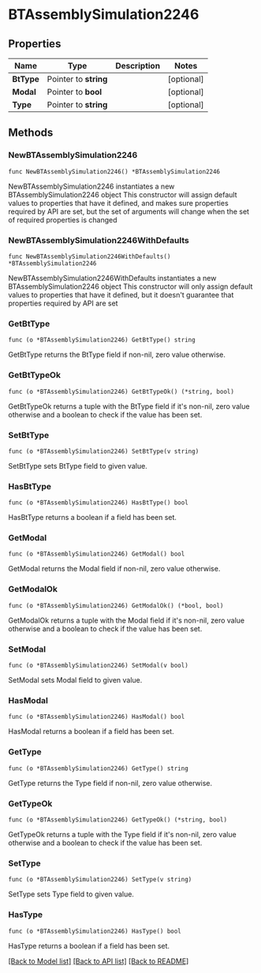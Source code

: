 # BTAssemblySimulation2246

## Properties

Name | Type | Description | Notes
------------ | ------------- | ------------- | -------------
**BtType** | Pointer to **string** |  | [optional] 
**Modal** | Pointer to **bool** |  | [optional] 
**Type** | Pointer to **string** |  | [optional] 

## Methods

### NewBTAssemblySimulation2246

`func NewBTAssemblySimulation2246() *BTAssemblySimulation2246`

NewBTAssemblySimulation2246 instantiates a new BTAssemblySimulation2246 object
This constructor will assign default values to properties that have it defined,
and makes sure properties required by API are set, but the set of arguments
will change when the set of required properties is changed

### NewBTAssemblySimulation2246WithDefaults

`func NewBTAssemblySimulation2246WithDefaults() *BTAssemblySimulation2246`

NewBTAssemblySimulation2246WithDefaults instantiates a new BTAssemblySimulation2246 object
This constructor will only assign default values to properties that have it defined,
but it doesn't guarantee that properties required by API are set

### GetBtType

`func (o *BTAssemblySimulation2246) GetBtType() string`

GetBtType returns the BtType field if non-nil, zero value otherwise.

### GetBtTypeOk

`func (o *BTAssemblySimulation2246) GetBtTypeOk() (*string, bool)`

GetBtTypeOk returns a tuple with the BtType field if it's non-nil, zero value otherwise
and a boolean to check if the value has been set.

### SetBtType

`func (o *BTAssemblySimulation2246) SetBtType(v string)`

SetBtType sets BtType field to given value.

### HasBtType

`func (o *BTAssemblySimulation2246) HasBtType() bool`

HasBtType returns a boolean if a field has been set.

### GetModal

`func (o *BTAssemblySimulation2246) GetModal() bool`

GetModal returns the Modal field if non-nil, zero value otherwise.

### GetModalOk

`func (o *BTAssemblySimulation2246) GetModalOk() (*bool, bool)`

GetModalOk returns a tuple with the Modal field if it's non-nil, zero value otherwise
and a boolean to check if the value has been set.

### SetModal

`func (o *BTAssemblySimulation2246) SetModal(v bool)`

SetModal sets Modal field to given value.

### HasModal

`func (o *BTAssemblySimulation2246) HasModal() bool`

HasModal returns a boolean if a field has been set.

### GetType

`func (o *BTAssemblySimulation2246) GetType() string`

GetType returns the Type field if non-nil, zero value otherwise.

### GetTypeOk

`func (o *BTAssemblySimulation2246) GetTypeOk() (*string, bool)`

GetTypeOk returns a tuple with the Type field if it's non-nil, zero value otherwise
and a boolean to check if the value has been set.

### SetType

`func (o *BTAssemblySimulation2246) SetType(v string)`

SetType sets Type field to given value.

### HasType

`func (o *BTAssemblySimulation2246) HasType() bool`

HasType returns a boolean if a field has been set.


[[Back to Model list]](../README.md#documentation-for-models) [[Back to API list]](../README.md#documentation-for-api-endpoints) [[Back to README]](../README.md)


